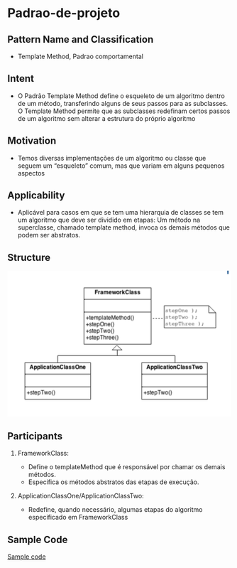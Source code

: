 # Padrao-de-projeto

## Pattern Name and Classification
- Template Method, Padrao comportamental

## Intent
- O Padrão Template Method define o esqueleto de um algoritmo dentro de um método, transferindo alguns de seus passos para as subclasses. O Template Method permite que as subclasses redefinam certos passos de um algoritmo sem alterar a estrutura do próprio algoritmo

## Motivation
- Temos diversas implementações de um algoritmo ou classe que seguem um “esqueleto” comum, mas que variam em alguns pequenos aspectos

## Applicability
- Aplicável para casos em que se tem uma hierarquia de classes se tem um algoritmo que deve ser dividido em etapas: Um método na superclasse, chamado template method, invoca os demais métodos que podem ser abstratos.

## Structure
![alt text](https://github.com/TakumaShimabukuro/Padrao-de-projeto/blob/master/images/StructureTemplateMethod.png)

## Participants

1. FrameworkClass:
   - Define o templateMethod que é responsável por chamar os demais métodos.
   - Especifica os métodos abstratos das etapas de execução.
   
2. ApplicationClassOne/ApplicationClassTwo:
   - Redefine, quando necessário, algumas etapas do algoritmo especificado em FrameworkClass


## Sample Code
[Sample code](https://github.com/TakumaShimabukuro/Padrao-de-projeto/tree/master/Template-Method/SampleCode)
